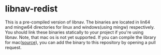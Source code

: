 # libnav-redist
This is a pre-compiled version of libnav. The binaries are located in lin64 and mingw64 directories for linux and windows(using mingw) respectively. You should link these binaries statically to your project if you're using libnav. Note, that mac os is not yet supported. If you can compile the library for mac([source](https://github.com/BRUHegg/libnav)), you can add the binary to this repository by opening a pull request.

